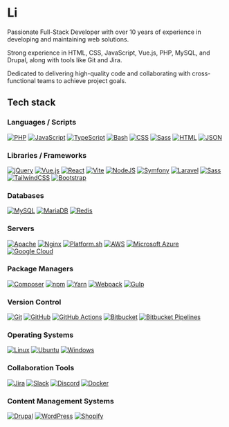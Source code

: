 # Li
Passionate Full-Stack Developer with over 10 years of experience in developing and maintaining web solutions.

Strong experience in HTML, CSS, JavaScript, Vue.js, PHP, MySQL, and Drupal, along with tools like Git and Jira.

Dedicated to delivering high-quality code and collaborating with cross-functional teams to achieve project goals.

## Tech stack

### Languages / Scripts

[![PHP](https://img.shields.io/badge/php-777BB4?&logo=php&logoColor=white)](https://www.php.net/)
[![JavaScript](https://img.shields.io/badge/JavaScript-F7DF1E?logo=javascript&logoColor=fff)](#)
[![TypeScript](https://img.shields.io/badge/TypeScript-3178C6?logo=typescript&logoColor=fff)](https://www.typescriptlang.org/)
[![Bash](https://img.shields.io/badge/Bash-4EAA25?logo=gnubash&logoColor=fff)](#)
[![CSS](https://img.shields.io/badge/CSS-1572B6?logo=css3&logoColor=fff)](#)
[![Sass](https://img.shields.io/badge/Sass-CC6699?logo=sass&logoColor=fff)]([#](https://sass-lang.com/))
[![HTML](https://img.shields.io/badge/HTML-E34F26?logo=html5&logoColor=fff)](#)
[![JSON](https://img.shields.io/badge/JSON-282a36?logo=json&logoColor=fff)](https://www.json.org)

### Libraries / Frameworks

[![jQuery](https://img.shields.io/badge/jquery-%230769AD.svg?logo=jquery&logoColor=white)](#)
[![Vue.js](https://img.shields.io/badge/Vue.js-4FC08D?logo=vuedotjs&logoColor=fff)](#)
[![React](https://img.shields.io/badge/React-282a36?logo=react&logoColor=61DAFB)](#)
[![Vite](https://img.shields.io/badge/Vite-646CFF?logo=vite&logoColor=fff)](#)
[![NodeJS](https://img.shields.io/badge/Node.js-6DA55F?logo=node.js&logoColor=white)](#)
[![Symfony](https://img.shields.io/badge/Symfony-282a36?logo=symfony&logoColor=fff)](#)
[![Laravel](https://img.shields.io/badge/Laravel-FF2D20?logo=laravel&logoColor=fff)](#)
[![Sass](https://img.shields.io/badge/Sass-CC6699?logo=sass&logoColor=fff)](#)
[![TailwindCSS](https://img.shields.io/badge/Tailwind%20CSS-06B6D4?logo=tailwind-css&logoColor=fff)](#)
[![Bootstrap](https://img.shields.io/badge/Bootstrap-7952B3?logo=bootstrap&logoColor=fff)](#)

### Databases

[![MySQL](https://img.shields.io/badge/MySQL-4479A1?logo=mysql&logoColor=white&style=flat)](#)
[![MariaDB](https://img.shields.io/badge/MariaDB-003545?logo=mariadb&logoColor=white&style=flat)](#)
[![Redis](https://img.shields.io/badge/Redis-FF4438?logo=redis&logoColor=fff&style=flat)](#)

### Servers

[![Apache](https://img.shields.io/badge/apache-%23D42029.svg?logo=apache&logoColor=white&style=flat)](#)
[![Nginx](https://img.shields.io/badge/nginx-%23009639.svg?logo=nginx&logoColor=white&style=flat)](#)
[![Platform.sh](https://img.shields.io/badge/Platform.sh-1A182A.svg?logo=platformdotsh&logoColor=fff)](#)
[![AWS](https://img.shields.io/badge/Amazon_Web_Services-FF9900?logo=amazon-web-services&logoColor=000)](#)
[![Microsoft Azure](https://custom-icon-badges.demolab.com/badge/Microsoft%20Azure-0089D6?logo=msazure&logoColor=white)](#)
[![Google Cloud](https://img.shields.io/badge/Google%20Cloud-4285F4?logo=googlecloud&logoColor=fff&style=flat)](#)

### Package Managers

[![Composer](https://img.shields.io/badge/Composer-885630?logo=composer&logoColor=fff)](#)
[![npm](https://img.shields.io/badge/npm-CB3837?logo=npm&logoColor=fff)](#)
[![Yarn](https://img.shields.io/badge/Yarn-2C8EBB?logo=yarn&logoColor=fff)](#)
[![Webpack](https://img.shields.io/badge/webpack-%238DD6F9.svg?logo=webpack&logoColor=black&style=flat)](#)
[![Gulp](https://img.shields.io/badge/Gulp-%23CF4647.svg?logo=gulp&logoColor=white)](#)

### Version Control

[![Git](https://img.shields.io/badge/Git-F05032?logo=git&logoColor=fff)](#)
[![GitHub](https://img.shields.io/badge/GitHub-2088FF?logo=github&logoColor=white)](#)
[![GitHub Actions](https://img.shields.io/badge/GitHub_Actions-2088FF?logo=github-actions&logoColor=white)](#)
[![Bitbucket](https://img.shields.io/badge/Bitbucket-0052CC?logo=bitbucket&logoColor=white)](#)
[![Bitbucket Pipelines](https://img.shields.io/badge/Bitbucket_Pipelines-0052CC?logo=bitbucket&logoColor=white)](#)

### Operating Systems

[![Linux](https://img.shields.io/badge/Linux-FCC624?logo=linux&logoColor=black)](#)
[![Ubuntu](https://img.shields.io/badge/Ubuntu-E95420?logo=ubuntu&logoColor=white)](#)
[![Windows](https://custom-icon-badges.demolab.com/badge/Windows-0078D6?logo=windows11&logoColor=white)](#)

### Collaboration Tools

[![Jira](https://img.shields.io/badge/Jira-0052CC?logo=jira&logoColor=fff)](#)
[![Slack](https://img.shields.io/badge/Slack-4A154B?logo=slack&logoColor=fff)](#)
[![Discord](https://img.shields.io/badge/Discord-5865F2.svg?logo=Discord&logoColor=white&style=flat)](#)
[![Docker](https://img.shields.io/badge/Docker-2496ED?logo=docker&logoColor=white&style=flat)](#)

### Content Management Systems

[![Drupal](https://img.shields.io/badge/Drupal-0678BE?logo=drupal&logoColor=fff&style=flat)](#)
[![WordPress](https://img.shields.io/badge/WordPress-21759B?logo=wordpress&logoColor=fff&style=flat)](#)
[![Shopify](https://img.shields.io/badge/Shopify-7AB55C?logo=shopify&logoColor=fff&style=flat)](#)
